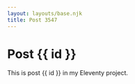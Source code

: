 ```yaml
---
layout: layouts/base.njk
title: Post 3547
---
```


# Post {{ id }}

This is post {{ id }} in my Eleventy project.
